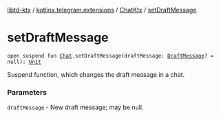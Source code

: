 [libtd-ktx](../../index.md) / [kotlinx.telegram.extensions](../index.md) / [ChatKtx](index.md) / [setDraftMessage](./set-draft-message.md)

# setDraftMessage

`open suspend fun `[`Chat`](https://tdlibx.github.io/td/docs/org/drinkless/td/libcore/telegram/TdApi.Chat.html)`.setDraftMessage(draftMessage: `[`DraftMessage`](https://tdlibx.github.io/td/docs/org/drinkless/td/libcore/telegram/TdApi.DraftMessage.html)`? = null): `[`Unit`](https://kotlinlang.org/api/latest/jvm/stdlib/kotlin/-unit/index.html)

Suspend function, which changes the draft message in a chat.

### Parameters

`draftMessage` - New draft message; may be null.